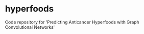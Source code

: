 # hyperfoods

Code repository for 'Predicting Anticancer Hyperfoods with Graph Convolutional Networks'
